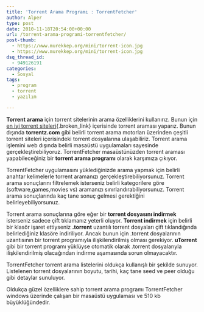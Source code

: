 ```yaml
---
title: 'Torrent Arama Programı : TorrentFetcher'
author: Alper
type: post
date: 2010-11-18T20:54:00+00:00
url: /torrent-arama-programi-torrentfetcher/
post-thumb:
  - https://www.murekkep.org/mini/torrent-icon.jpg
  - https://www.murekkep.org/mini/torrent-icon.jpg
dsq_thread_id:
  - 949126191
categories:
  - Sosyal
tags:
  - program
  - torrent
  - yazılım

---
```

**Torrent arama** için torrent sitelerinin arama özelliklerini kullanırız. Bunun için [en iyi torrent siteleri][1]{.broken_link} içerisinde torrent araması yaparız. Bunun dışında **torrentz.com** gibi belirli torrent arama motorları üzerinden çeşitli torrent siteleri içerisindeki torrent dosyalarına ulaşabiliriz. Torrent arama işlemini web dışında belirli masaüstü uygulamaları sayesinde gerçekleştirebiliyoruz. TorrentFetcher masaüstünüzden torrent araması yapabileceğiniz bir **torrent arama programı** olarak karşımıza çıkıyor. 

TorrentFetcher uygulamasını yüklediğinizde arama yapmak için belirli anahtar kelimelerle torrent aramanızı gerçekleştirebiliyorsunuz. Torrent arama sonuçlarını filtrelemek isterseniz belirli kategorilere göre (software,games,movies vs) aramanızı sınırlandırabiliyorsunuz. Torrent arama sonuçlarında kaç tane sonuç gelmesi gerektiğini belirleyebiliyorsunuz. 

Torrent arama sonuçlarına göre eğer bir **torrent dosyasını indirmek** isterseniz sadece çift tıklamanız yeterli oluyor. **Torrent indirmek** için belirli bir klasör işaret ettiyseniz **.torrent** uzantılı torrent dosyaları çift tıklandığında belirlediğiniz klasöre indiriliyor. Ancak bunun için .torrent dosyalarının uzantısının bir torrent programıyla ilişkilendirilmiş olması gerekiyor. **uTorrent** gibi bir torrent programı yüklüyse otomatik olarak .torrent dosyalarıyla ilişkilendirilmiş olacağından indirme aşamasında sorun olmayacaktır. 

TorrentFetcher torrent arama listelerini oldukça kullanışlı bir şekilde sunuyor. Listelenen torrent dosyalarının boyutu, tarihi, kaç tane seed ve peer olduğu gibi detaylar sunuluyor. 

Oldukça güzel özelliklere sahip torrent arama programı TorrentFetcher windows üzerinde çalışan bir masaüstü uygulaması ve 510 kb büyüklüğündedir.

 [1]: https://www.murekkep.org/en-iyi-torrent-siteleri-719